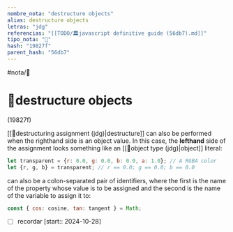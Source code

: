 ```yaml
---
nombre_nota: "destructure objects"
alias: destructure objects
letras: "jdg"
referencias: "[[TODO/🏛️javascript definitive guide (56db7).md]]"
tipo_nota: "📑"
hash: "19827f"
parent_hash: "56db7"
---
```


#nota/📑

# 📑destructure objects
<div class="hash">(19827f)</div>



[[📑destructuring assignment (jdg)|destructure]] can also be performed when the righthand side is an object value. In this case, the __lefthand__ side of the assignment looks something like an [[📑object type (jdg)|object]] literal:

```javascript
let transparent = {r: 0.0, g: 0.0, b: 0.0, a: 1.0}; // A RGBA color
let {r, g, b} = transparent; // r == 0.0; g == 0.0; b == 0.0
```

can also be a colon-separated pair of identifiers, where the first is the name of the property whose value is to be assigned and the second is the name of the variable to assign it to:

```javascript
const { cos: cosine, tan: tangent } = Math;

```


- [ ] recordar  [start:: 2024-10-28]
